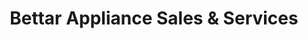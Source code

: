 ---
title: "Bettar Appliance Sales & Services"
url: /kensington/bettar-appliance-sales-und-services/
shop: Haushaltsgeräte
---